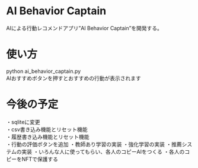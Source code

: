 # AI Behavior Captain
AIによる行動レコメンドアプリ”AI Behavior Captain”を開発する。  


# 使い方
python ai_behavior_captain.py  
AIおすすめボタンを押すとおすすめの行動が表示されます

# 今後の予定

・sqliteに変更  
・csv書き込み機能とリセット機能  
・履歴書き込み機能とリセット機能  
・行動の評価ボタンを追加
・教師あり学習の実装
・強化学習の実装
・推薦システムの実装
・いろんな人に使ってもらい、各人のコピーAIをつくる
・各人のコピーをNFTで保護する
